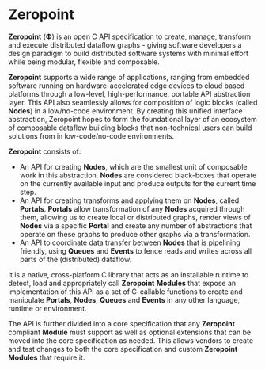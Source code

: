 # Zeropoint

**Zeropoint** (**Φ**) is an open C API specification to create, manage, transform and execute distributed dataflow graphs - giving software developers a design paradigm to build distributed software systems with minimal effort while being modular, flexible and composable.

**Zeropoint** supports a wide range of applications, ranging from embedded software running on hardware-accelerated edge devices to cloud based platforms through a low-level, high-performance, portable API abstraction layer. This API also seamlessly allows for composition of logic blocks (called **Nodes**) in a low/no-code environment. By creating this unified interface abstraction, Zeropoint hopes to form the foundational layer of an ecosystem of composable dataflow building blocks that non-technical users can build solutions from in low-code/no-code environments.

**Zeropoint** consists of: 

* An API for creating **Nodes**, which are the smallest unit of composable work in this abstraction. **Nodes** are considered black-boxes that operate on the currently available input and produce outputs for the current time step.
* An API for creating transforms and applying them on **Nodes**, called **Portals**. **Portals** allow transformation of any **Nodes** acquired through them, allowing us to create local or distributed graphs, render views of **Nodes** via a specific **Portal** and create any number of abstractions that operate on these graphs to produce other graphs via a transformation.
* An API to coordinate data transfer between **Nodes** that is pipelining friendly, using **Queues** and **Events** to fence reads and writes across all parts of the (distributed) dataflow.

It is a native, cross-platform C library that acts as an installable runtime to detect, load and appropriately call **Zeropoint** **Modules** that expose an implementation of this API as a set of C-callable functions to create and manipulate **Portals**, **Nodes**, **Queues** and **Events** in any other language, runtime or environment.

The API is further divided into a core specification that any **Zeropoint** compliant **Module** must support as well as optional extensions that can be moved into the core specification as needed. This allows vendors to create and test changes to both the core specification and custom **Zeropoint Modules** that require it.